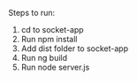 Steps to run:
1. cd to socket-app
2. Run npm install
3. Add dist folder to socket-app
4. Run ng build
5. Run node server.js